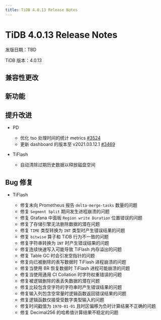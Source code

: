 ```yaml
---
title: TiDB 4.0.13 Release Notes
---
```


# TiDB 4.0.13 Release Notes

发版日期：TBD

TiDB 版本：4.0.13

## 兼容性更改

## 新功能

## 提升改进

+ PD

    - 优化 tso 处理时间的统计 metrics [#3524](https://github.com/pingcap/pd/pull/3524)
    - 更新 dashboard 的版本至  v2021.03.12.1 [#3469](https://github.com/pingcap/pd/pull/3469)

+ TiFlash

    - 自动清除过期历史数据以释放磁盘空间

## Bug 修复

+ TiFlash

    - 修复未向 Prometheus 报告 `delta-merge-tasks` 数量的问题
    - 修复 `Segment Split` 期间发生进程崩溃的问题
    - 修复 Grafana 中面板 `Region write Duration` 位置错误的问题
    - 修复了存储引擎无法删除数据的潜在问题
    - 修复 `TIME` 类型转换为 `INT` 类型时产生错误结果的问题
    - 修复 `bitwise` 算子和 TiDB 行为不一致的问题
    - 修复字符串转换为 `INT` 时产生错误结果的问题
    - 修复连续快速写入可能导致 TiFlash 内存溢出的问题
    - 修复 Table GC 时会引发空指针的问题
    - 修复向已被删除的表写数据时 TiFlash 进程崩溃的问题
    - 修复当使用 BR 恢复数据时 TiFlash 进程可能崩溃的问题
    - 修复当使用通用 CI Collation 时字符权重错误的问题
    - 修复被逻辑删除的表丢失数据的潜在问题
    - 修复比较包含空字符的字符串时产生错误结果的问题
    - 修复输入列包含空常量时逻辑函数返回错误结果的问题
    - 修复逻辑函数仅接受受数字类型输入的问题
    - 修复时间戳值为 `1970-01-01` 且时区偏移为负时计算结果不正确的问题
    - 修复 Decimal256 的哈希值计算结果不稳定的问题

